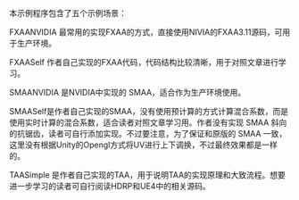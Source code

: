 ﻿本示例程序包含了五个示例场景：

FXAANVIDIA 最常用的实现FXAA的方式，直接使用NIVIA的FXAA3.11源码，可用于生产环境。

FXAASelf 作者自己实现的FXAA代码，代码结构比较清晰，用于对照文章进行学习。

SMAANVIDIA 是NVIDIA中实现的 SMAA，适合作为生产环境使用。

SMAASelf是作者自己实现的SMAA，没有使用预计算的方式计算混合系数，而是使用实时计算的混合系数，适合读者对照文章学习用。作者没有实现 SMAA 斜向的抗锯齿，读者可自行添加实现。不过要注意，为了保证和原版的 SMAA 一致，这里没有根据Unity的Opengl方式将UV进行上下调换，不过最终效果都是一样的。

TAASimple 是作者自己实现的TAA，用于说明TAA的实现原理和大致流程。想要进一步学习的读者可自行阅读HDRP和UE4中的相关源码。